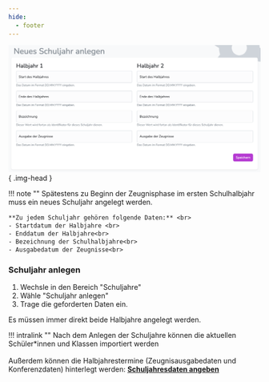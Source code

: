 ```yaml
---
hide:
  - footer
---
```

![Image title](./../../img/01_Administration/neues_schuljahr.png){ .img-head }

!!! note ""
    Spätestens zu Beginn der Zeugnisphase im ersten Schulhalbjahr muss ein neues Schuljahr angelegt werden. <br>

    **Zu jedem Schuljahr gehören folgende Daten:** <br>
    - Startdatum der Halbjahre <br>
    - Enddatum der Halbjahre<br>
    - Bezeichnung der Schulhalbjahre<br>
    - Ausgabedatum der Zeugnisse<br>


### Schuljahr anlegen

1. Wechsle in den Bereich "Schuljahre"
2. Wähle "Schuljahr anlegen"
3. Trage die geforderten Daten ein.

Es müssen immer direkt beide Halbjahre angelegt werden. <br>

!!! intralink ""
    Nach dem Anlegen der Schuljahre können die aktuellen Schüler*innen und Klassen importiert werden<!-- : [**Schüler*innen verwalten**](../Administration/student_administration.md) --> <br><br>
    Außerdem können die Halbjahrestermine (Zeugnisausgabedaten und Konferenzdaten) hinterlegt werden: [**Schuljahresdaten angeben**](../Administration/Termine_anlegen.md)